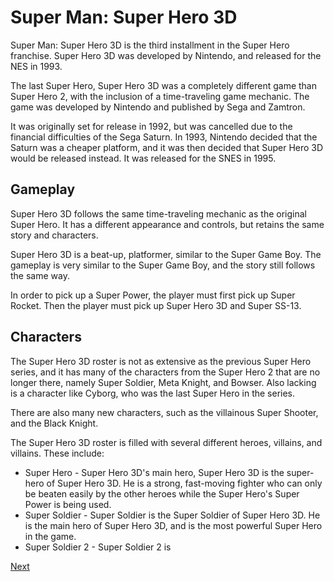 # Super Man: Super Hero 3D

Super Man: Super Hero 3D is the third installment in the Super Hero franchise. Super Hero 3D was developed by Nintendo, and released for the NES in 1993.

The last Super Hero, Super Hero 3D was a completely different game than Super Hero 2, with the inclusion of a time-traveling game mechanic. The game was developed by Nintendo and published by Sega and Zamtron.

It was originally set for release in 1992, but was cancelled due to the financial difficulties of the Sega Saturn. In 1993, Nintendo decided that the Saturn was a cheaper platform, and it was then decided that Super Hero 3D would be released instead. It was released for the SNES in 1995.

## Gameplay

Super Hero 3D follows the same time-traveling mechanic as the original Super Hero. It has a different appearance and controls, but retains the same story and characters.

Super Hero 3D is a beat-up, platformer, similar to the Super Game Boy. The gameplay is very similar to the Super Game Boy, and the story still follows the same way.

In order to pick up a Super Power, the player must first pick up Super Rocket. Then the player must pick up Super Hero 3D and Super SS-13.

## Characters

The Super Hero 3D roster is not as extensive as the previous Super Hero series, and it has many of the characters from the Super Hero 2 that are no longer there, namely Super Soldier, Meta Knight, and Bowser. Also lacking is a character like Cyborg, who was the last Super Hero in the series.

There are also many new characters, such as the villainous Super Shooter, and the Black Knight.

The Super Hero 3D roster is filled with several different heroes, villains, and villains. These include:

*   Super Hero - Super Hero 3D's main hero, Super Hero 3D is the super-hero of Super Hero 3D. He is a strong, fast-moving fighter who can only be beaten easily by the other heroes while the Super Hero's Super Power is being used.
*   Super Soldier - Super Soldier is the Super Soldier of Super Hero 3D. He is the main hero of Super Hero 3D, and is the most powerful Super Hero in the game.
*   Super Soldier 2 - Super Soldier 2 is

[Next](235.md)